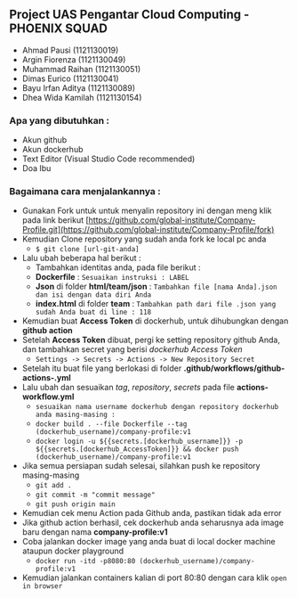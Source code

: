 
## Project UAS Pengantar Cloud Computing - PHOENIX SQUAD
- Ahmad Pausi (1121130019)
- Argin Fiorenza (1121130049)
- Muhammad Raihan (1121130051)
- Dimas Eurico (1121130041)
- Bayu Irfan Aditya (1121130089)
- Dhea Wida Kamilah (1121130154)

### Apa yang dibutuhkan :
- Akun github
- Akun dockerhub
- Text Editor (Visual Studio Code recommended)
- Doa Ibu

### Bagaimana cara menjalankannya :
- Gunakan Fork untuk untuk menyalin repository ini dengan meng klik pada link berikut [https://github.com/global-institute/Company-Profile.git](https://github.com/global-institute/Company-Profile/fork)
- Kemudian Clone repository yang sudah anda fork ke local pc anda
  - `$ git clone [url-git-anda]`
- Lalu ubah beberapa hal berikut :
  - Tambahkan identitas anda, pada file berikut : 
   - **Dockerfile** : `Sesuaikan instruksi : LABEL`
   - **Json** di folder **html/team/json** : `Tambahkan file [nama Anda].json dan isi dengan data diri Anda`
   - **index.html** di folder **team** : `Tambahkan path dari file .json yang sudah Anda buat di line : 118`
- Kemudian buat **Access Token** di dockerhub, untuk dihubungkan dengan **github action**
- Setelah **Access Token** dibuat, pergi ke setting repository github Anda, dan tambahkan secret yang berisi _dockerhub Access Token_
  - `Settings -> Secrets -> Actions -> New Repository Secret`
- Setelah itu buat file yang berlokasi di folder **.github/workflows/github-actions-.yml**
- Lalu ubah dan sesuaikan _tag_, _repository_, _secrets_ pada file **actions-workflow.yml** 
  - `sesuaikan nama username dockerhub dengan repository dockerhub anda masing-masing :`
  - `docker build . --file Dockerfile --tag (dockerhub_username)/company-profile:v1`
  - `docker login -u ${{secrets.[dockerhub_username]}} -p ${{secrets.[dockerhub_AccessToken]}} && docker push (dockerhub_username)/company-profile:v1`
- Jika semua persiapan sudah selesai, silahkan push ke repository masing-masing
  - `git add .`
  - `git commit -m "commit message"`
  - `git push origin main`
- Kemudian cek menu Action pada Github anda, pastikan tidak ada error
- Jika github action berhasil, cek dockerhub anda seharusnya ada image baru dengan nama **company-profile:v1**
- Coba jalankan docker image yang anda buat di local docker machine ataupun docker playground
  - `docker run -itd -p8080:80 (dockerhub_username)/company-profile:v1`
- Kemudian jalankan containers kalian di port 80:80 dengan cara klik `open in browser`
